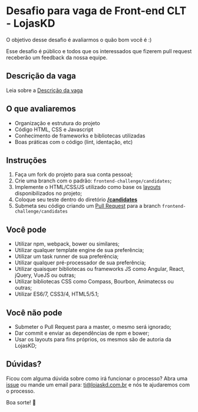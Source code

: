 # Desafio para vaga de Front-end CLT - LojasKD

O objetivo desse desafio é avaliarmos o quão bom você é :)

Esse desafio é público e todos que os interessados que fizerem pull request receberão um feedback da nossa equipe.

## Descrição da vaga

Leia sobre a [Descrição da vaga](/job-description.md)

## O que avaliaremos

- Organização e estrutura do projeto
- Código HTML, CSS e Javascript
- Conhecimento de frameworks e bibliotecas utilizadas
- Boas práticas com o código (lint, identação, etc)

## Instruções

1. Faça um fork do projeto para sua conta pessoal;
2. Crie uma branch com o padrão: `frontend-challenge/candidates`;
3. Implemente o HTML/CSS/JS utilizado como base os [layouts](/layouts) disponibilizados no projeto;
4. Coloque seu teste dentro do diretório **[/candidates](/candidates)**
5. Submeta seu código criando um [Pull Request](https://github.com/lojaskd/frontend-challenge/compare/frontend-challenge/candidates?expand=1) para a branch `frontend-challenge/candidates`

## Você pode

- Utilizar npm, webpack, bower ou similares;
- Utilizar qualquer template engine de sua preferência;
- Utilizar um task runner de sua preferência;
- Utilizar qualquer pré-processador de sua preferência;
- Utilizar quaisquer bibliotecas ou frameworks JS como Angular, React, jQuery, VueJS ou outras;
- Utilizar bibliotecas CSS como Compass, Bourbon, Animatecss ou outras;
- Utilizar ES6/7, CSS3/4, HTML5/5.1;

## Você não pode

- Submeter o Pull Request para a master, o mesmo será ignorado;
- Dar commit e enviar as dependências de npm e bower;
- Usar os layouts para fins próprios, os mesmos são de autoria da LojasKD;

## Dúvidas?

Ficou com alguma dúvida sobre como irá funcionar o processo? Abra uma [issue](https://github.com/lojaskd/frontend-challenge/issues/new) ou mande um email para: ti@lojaskd.com.br e nós te ajudaremos com o processo.

Boa sorte! :metal: